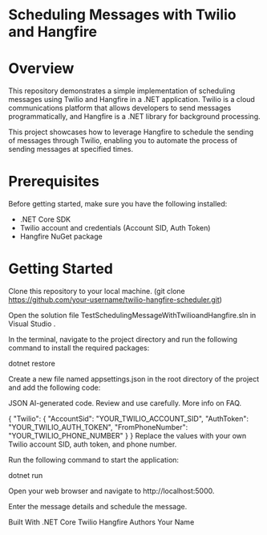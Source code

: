 

# Scheduling Messages with Twilio and Hangfire


# Overview
This repository demonstrates a simple implementation of scheduling messages using Twilio and Hangfire in a .NET application. 
Twilio is a cloud communications platform that allows developers to send messages programmatically,
and Hangfire is a .NET library for background processing.

This project showcases how to leverage Hangfire to schedule the sending of messages through Twilio,
enabling you to automate the process of sending messages at specified times.

# Prerequisites
Before getting started, make sure you have the following installed:

- .NET Core SDK
- Twilio account and credentials (Account SID, Auth Token)
- Hangfire NuGet package

# Getting Started
Clone this repository to your local machine.
(git clone https://github.com/your-username/twilio-hangfire-scheduler.git)

Open the solution file TestSchedulingMessageWithTwilioandHangfire.sln in Visual Studio .

In the terminal, navigate to the project directory and run the following command to install the required packages:

dotnet restore

Create a new file named appsettings.json in the root directory of the project and add the following code:

JSON
AI-generated code. Review and use carefully. More info on FAQ.

{
  "Twilio": {
    "AccountSid": "YOUR_TWILIO_ACCOUNT_SID",
    "AuthToken": "YOUR_TWILIO_AUTH_TOKEN",
    "FromPhoneNumber": "YOUR_TWILIO_PHONE_NUMBER"
  }
}
Replace the values with your own Twilio account SID, auth token, and phone number.

Run the following command to start the application:

dotnet run

Open your web browser and navigate to http://localhost:5000.

Enter the message details and schedule the message.

Built With
.NET Core
Twilio
Hangfire
Authors
Your Name
